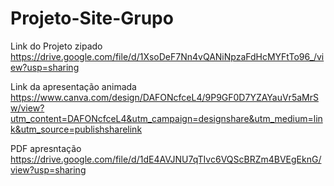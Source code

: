 # Projeto-Site-Grupo

Link do Projeto zipado
https://drive.google.com/file/d/1XsoDeF7Nn4vQANiNpzaFdHcMYFtTo96_/view?usp=sharing

Link da apresentação animada
https://www.canva.com/design/DAFONcfceL4/9P9GF0D7YZAYauVr5aMrSw/view?utm_content=DAFONcfceL4&utm_campaign=designshare&utm_medium=link&utm_source=publishsharelink

PDF apresntação
https://drive.google.com/file/d/1dE4AVJNU7qTIvc6VQScBRZm4BVEgEknG/view?usp=sharing
